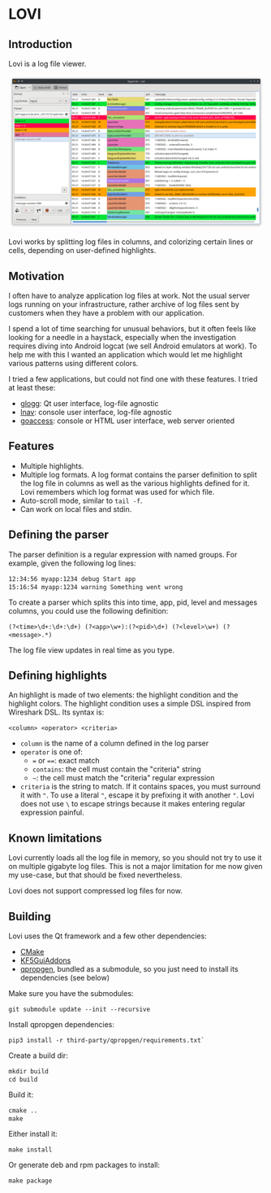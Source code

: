 # LOVI

## Introduction

Lovi is a log file viewer.

![Screenshot](screenshot.png)

Lovi works by splitting log files in columns, and colorizing certain lines or cells, depending on user-defined highlights.

## Motivation

I often have to analyze application log files at work. Not the usual server logs running on your infrastructure, rather archive of log files sent by customers when they have a problem with our application.

I spend a lot of time searching for unusual behaviors, but it often feels like looking for a needle in a haystack, especially when the investigation requires diving into Android logcat (we sell Android emulators at work). To help me with this I wanted an application which would let me highlight various patterns using different colors.

I tried a few applications, but could not find one with these features. I tried at least these:

- [glogg](http://glogg.bonnefon.org/): Qt user interface, log-file agnostic
- [lnav](https://lnav.org/): console user interface, log-file agnostic
- [goaccess](https://goaccess.io/): console or HTML user interface, web server oriented

## Features

- Multiple highlights.
- Multiple log formats. A log format contains the parser definition to split the log file in columns as well as the various highlights defined for it. Lovi remembers which log format was used for which file.
- Auto-scroll mode, similar to `tail -f`.
- Can work on local files and stdin.

## Defining the parser

The parser definition is a regular expression with named groups. For example, given the following log lines:

```
12:34:56 myapp:1234 debug Start app
15:16:54 myapp:1234 warning Something went wrong
```

To create a parser which splits this into time, app, pid, level and messages columns, you could use the following definition:

```
(?<time>\d+:\d+:\d+) (?<app>\w+):(?<pid>\d+) (?<level>\w+) (?<message>.*)
```

The log file view updates in real time as you type.

## Defining highlights

An highlight is made of two elements: the highlight condition and the highlight colors. The highlight condition uses a simple DSL inspired from Wireshark DSL. Its syntax is:

```
<column> <operator> <criteria>
```

- `column` is the name of a column defined in the log parser
- `operator` is one of:
	- `=` or `==`: exact match
	- `contains`: the cell must contain the "criteria" string
	- `~`: the cell must match the "criteria" regular expression
- `criteria` is the string to match. If it contains spaces, you must surround it with `"`. To use a literal `"`, escape it by prefixing it with another `"`. Lovi does not use `\` to escape strings because it makes entering regular expression painful.

## Known limitations

Lovi currently loads all the log file in memory, so you should not try to use it on multiple gigabyte log files. This is not a major limitation for me now given my use-case, but that should be fixed nevertheless.

Lovi does not support compressed log files for now.

## Building

Lovi uses the Qt framework and a few other dependencies:

- [CMake](https://cmake.org)
- [KF5GuiAddons](https://download.kde.org)
- [qpropgen](https://github.com/agateau/qpropgen), bundled as a submodule, so you just need to install its dependencies (see below)

Make sure you have the submodules:

```
git submodule update --init --recursive
```

Install qpropgen dependencies:

```
pip3 install -r third-party/qpropgen/requirements.txt`
```

Create a build dir:

```
mkdir build
cd build
```

Build it:

```
cmake ..
make
```

Either install it:

```
make install
```

Or generate deb and rpm packages to install:

```
make package
```
